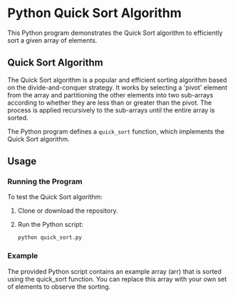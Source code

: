 # Python Quick Sort Algorithm

This Python program demonstrates the Quick Sort algorithm to efficiently sort a given array of elements.

## Quick Sort Algorithm

The Quick Sort algorithm is a popular and efficient sorting algorithm based on the divide-and-conquer strategy. It works by selecting a 'pivot' element from the array and partitioning the other elements into two sub-arrays according to whether they are less than or greater than the pivot. The process is applied recursively to the sub-arrays until the entire array is sorted.

The Python program defines a `quick_sort` function, which implements the Quick Sort algorithm.

## Usage

### Running the Program

To test the Quick Sort algorithm:

1. Clone or download the repository.

2. Run the Python script:

   ```bash
   python quick_sort.py

### Example

The provided Python script contains an example array (arr) that is sorted using the quick_sort function. You can replace this array with your own set of elements to observe the sorting.


